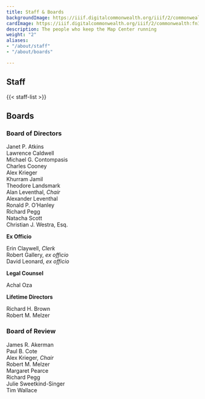 ```yaml
---
title: Staff & Boards
backgroundImage: https://iiif.digitalcommonwealth.org/iiif/2/commonwealth:x633f9536/5059,2047,4782,3064/1200,/0/default.jpg
cardImage: https://iiif.digitalcommonwealth.org/iiif/2/commonwealth:fn107c46z/5541,3558,1849,978/,300/0/default.jpg
description: The people who keep the Map Center running
weight: "2"
aliases:
- "/about/staff"
- "/about/boards"

---
```

## Staff

{{< staff-list >}}

## Boards

### Board of Directors

Janet P. Atkins  
Lawrence Caldwell  
Michael G. Contompasis  
Charles Cooney  
Alex Krieger  
Khurram Jamil  
Theodore Landsmark  
Alan Leventhal, _Chair_  
Alexander Leventhal  
Ronald P. O’Hanley  
Richard Pegg  
Natacha Scott  
Christian J. Westra, Esq.

**Ex Officio**

Erin Claywell, _Clerk_  
Robert Gallery, _ex officio_  
David Leonard, _ex officio_

**Legal Counsel**

Achal Oza

**Lifetime Directors**

Richard H. Brown  
Robert M. Melzer

### Board of Review

James R. Akerman  
Paul B. Cote  
Alex Krieger, _Chair_  
Robert M. Melzer  
Margaret Pearce  
Richard Pegg  
Julie Sweetkind-Singer  
Tim Wallace
